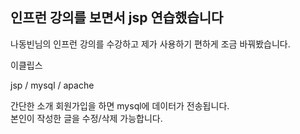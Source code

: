 ## 인프런 강의를 보면서 jsp 연습했습니다

나동빈님의 인프런 강의를 수강하고 제가 사용하기 편하게 조금 바꿔봤습니다.

이클립스

jsp / mysql / apache 

간단한 소개
  회원가입을 하면 mysql에 데이터가 전송됩니다.  
  본인이 작성한 글을 수정/삭제 가능합니다. 
